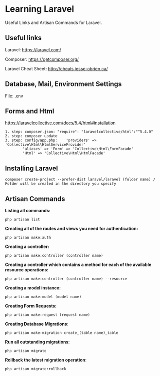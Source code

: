 # Learning Laravel

Useful Links and Artisan Commands for Laravel.

## Useful links

Laravel:
https://laravel.com/

Composer:
https://getcomposer.org/

Laravel Cheat Sheet:
http://cheats.jesse-obrien.ca/

## Database, Mail, Environment Settings

File: .env

## Forms and Html

https://laravelcollective.com/docs/5.4/html#installation
```
1. step: composer.json: "require": "laravelcollective/html":"^5.4.0" 
2. step: composer update 
3. step: config/app.php:	'providers' => 'Collective\Html\HtmlServiceProvider'
		'aliases' => 'Form' => 'Collective\Html\FormFacade'
		'Html' => 'Collective\Html\HtmlFacade'
```

## Installing Laravel
```
composer create-project --prefer-dist laravel/laravel (folder name) / Folder will be created in the directory you specify
```

## Artisan Commands

**Listing all commands:**
```
php artisan list
```

**Creating all of the routes and views you need for authentication:**
```
php artisan make:auth
```

**Creating a controller:**
```
php artisan make:controller (controller name)
```

**Creating a controller which contains a method for each of the available resource operations:**
```
php artisan make:controller (controller name) --resource
```

**Creating a model instance:**
```
php artisan make:model (model name)
```

**Creating Form Requests:**
```
php artisan make:request (request name)
```

**Creating Database Migrations:**
```
php artisan make:migration create_(table name)_table
```

**Run all outstanding migrations:**
```
php artisan migrate
```

**Rollback the latest migration operation:**
```
php artisan migrate:rollback
```
